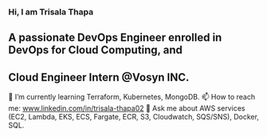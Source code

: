 ### Hi, I am Trisala Thapa
## A passionate DevOps Engineer enrolled in DevOps for Cloud Computing, and
## Cloud Engineer Intern @Vosyn INC.


🌱 I’m currently learning Terraform, Kubernetes, MongoDB.
📫 How to reach me: www.linkedin.com/in/trisala-thapa02 
💬 Ask me about AWS services (EC2, Lambda, EKS, ECS, Fargate, ECR, S3, Cloudwatch, SQS/SNS), Docker, SQL.

<!--
**TrisalaThapa7/TrisalaThapa7** is a ✨ _special_ ✨ repository because its `README.md` (this file) appears on your GitHub profile.

Here are some ideas to get you started:

- 🔭 I’m currently working on ...
- 👯 I’m looking to collaborate on ...
- 🤔 I’m looking for help with ...
- 
- 
- 😄 Pronouns: ...
- ⚡ Fun fact: ...

-->
